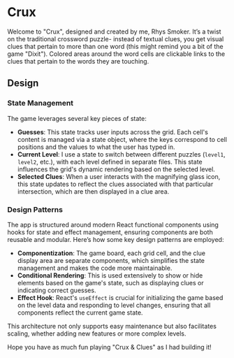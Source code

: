# Crux

Welcome to "Crux", designed and created by me, Rhys Smoker. It’s a twist on the traditional crossword puzzle- instead of textual clues, you get visual clues that pertain to more than one word (this might remind you a bit of the game "Dixit"). Colored areas around the word cells are clickable links to the clues that pertain to the words they are touching.

## Design

### State Management

The game leverages several key pieces of state:

- **Guesses**: This state tracks user inputs across the grid. Each cell's content is managed via a state object, where the keys correspond to cell positions and the values to what the user has typed in.
- **Current Level**: I use a state to switch between different puzzles (`level1`, `level2`, etc.), with each level defined in separate files. This state influences the grid's dynamic rendering based on the selected level.
- **Selected Clues**: When a user interacts with the magnifying glass icon, this state updates to reflect the clues associated with that particular intersection, which are then displayed in a clue area.

### Design Patterns

The app is structured around modern React functional components using hooks for state and effect management, ensuring components are both reusable and modular. Here’s how some key design patterns are employed:

- **Componentization**: The game board, each grid cell, and the clue display area are separate components, which simplifies the state management and makes the code more maintainable.
- **Conditional Rendering**: This is used extensively to show or hide elements based on the game's state, such as displaying clues or indicating correct guesses.
- **Effect Hook**: React's `useEffect` is crucial for initializing the game based on the level data and responding to level changes, ensuring that all components reflect the current game state.

This architecture not only supports easy maintenance but also facilitates scaling, whether adding new features or more complex levels.

Hope you have as much fun playing "Crux & Clues" as I had building it!
